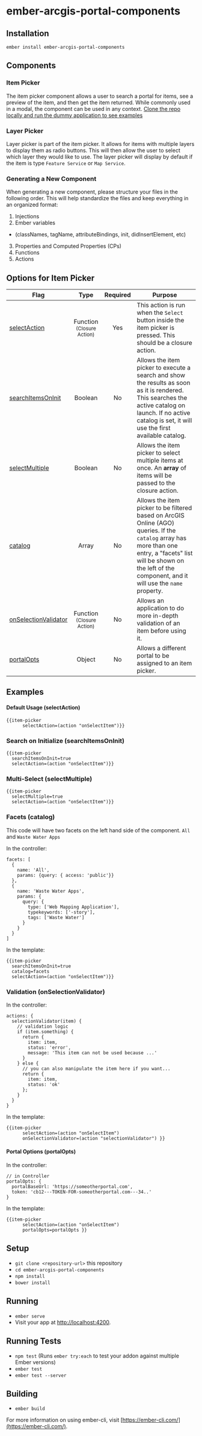 # ember-arcgis-portal-components



## Installation
```
ember install ember-arcgis-portal-components
```

## Components

### Item Picker

The item picker component allows a user to search a portal for items, see a preview of the item, and then get the item returned. While commonly used in a modal, the component can be used in any context. [Clone the repo locally and run the dummy application to see examples]()

### Layer Picker
Layer picker is part of the item picker. It allows for items with multiple layers to display them as radio buttons. This will then allow the user to select which layer they would like to use. The layer picker will display by default if the item is type `Feature Service` or `Map Service`.

### Generating a New Component
When generating a new component, please structure your files in the following order. This will help standardize the files and keep everything in an organized format:

1. Injections
2. Ember variables
  * (classNames, tagName, attributeBindings, init, didInsertElement, etc)
3. Properties and Computed Properties (CPs)
4. Functions
5. Actions


## Options for Item Picker
| Flag | Type | Required | Purpose |
|----|:-------:|:-------:|----------|
|   [selectAction]()   |     Function<br><small>(Closure Action)</small>      |   Yes   | This action is run when the `Select` button inside the item picker is pressed. This should be a closure action.   |
|  [searchItemsOnInit]()   |   Boolean   |No| Allows the item picker to execute a search and show the results as soon as it is rendered. This searches the active catalog on launch. If no active catalog is set, it will use the first available catalog. |
|   [selectMultiple]()   |   Boolean      |  No|  Allows the item picker to select multiple items at once. An <strong>array</strong> of items will be passed to the closure action.   |
|   [catalog]()   |    Array         |   No   | Allows the item picker to be filtered based on ArcGIS Online (AGO) queries. If the `catalog` array has more than one entry, a "facets" list will be shown on the left of the component, and it will use the `name` property. |
|   [onSelectionValidator]()   |    Function<br><small>(Closure Action)</small>  |   No   |    Allows an application to do more in-depth validation of an item before using it.  |
|  [portalOpts]()    |   Object      |  No    |   Allows a different portal to be assigned to an item picker.       |


## Examples
#### Default Usage (selectAction)
```
{{item-picker
      selectAction=(action "onSelectItem")}}
```

### Search on Initialize (searchItemsOnInit)

```
{{item-picker
  searchItemsOnInit=true
  selectAction=(action "onSelectItem")}}
```

### Multi-Select (selectMultiple)
```
{{item-picker
  selectMultiple=true
  selectAction=(action "onSelectItem")}}
```

### Facets (catalog)
This code will have two facets on the left hand side of the component. `All` and `Waste Water Apps`

In the controller:

```
facets: [
  {
    name: 'All',
    params: {query: { access: 'public'}}
  },
  {
    name: 'Waste Water Apps',
    params: {
      query: {
        type: ['Web Mapping Application'],
        typekeywords: ['-story'],
        tags: ['Waste Water']
      }
    }
  }
]
```

In the template:

```
{{item-picker
  searchItemsOnInit=true
  catalog=facets
  selectAction=(action "onSelectItem")}}
```



### Validation (onSelectionValidator)

In the controller:

```
actions: {
  selectionValidator(item) {
    // validation logic
    if (item.something) {
      return {
        item: item,
        status: 'error',
        message: 'This item can not be used because ...'
      }
    } else {
      // you can also manipulate the item here if you want...
      return {
        item: item,
        status: 'ok'
      };
    }
  }
}
```
In the template:

```
{{item-picker
      selectAction=(action "onSelectItem")
      onSelectionValidator=(action "selectionValidator") }}
```

#### Portal Options (portalOpts)

In the controller:

```
// in Controller
portalOpts: {
  portalBaseUrl: 'https://someotherportal.com',
  token: 'cb12---TOKEN-FOR-someotherportal.com---34..'
}
```
In the template:

```
{{item-picker
      selectAction=(action "onSelectItem")
      portalOpts=portalOpts }}
```



## Setup

* `git clone <repository-url>` this repository
* `cd ember-arcgis-portal-components`
* `npm install`
* `bower install`

## Running

* `ember serve`
* Visit your app at [http://localhost:4200](http://localhost:4200).

## Running Tests

* `npm test` (Runs `ember try:each` to test your addon against multiple Ember versions)
* `ember test`
* `ember test --server`

## Building

* `ember build`

For more information on using ember-cli, visit [https://ember-cli.com/](https://ember-cli.com/).
